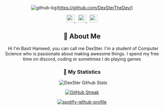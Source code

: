 <div align = "center">

![github-bg](https://github.com/DexSterTheDev/DexSterTheDev/assets/56188490/93f5b193-9322-41c3-a256-1232fd6e64c4)(https://github.com/DexSterTheDev/)
<p align="center">
    <a href="https://basitshahidhamid.wixsite.com/dexstercodes">
        <img src="https://www.export-entreprises.com/wp-content/themes/ee-jnhey/img/solutions/sub/trade-portal/hero-icon-sub-trade-portal.svg" width="25px" />
    </a>
    &nbsp;
    <a href="https://github.com/DexSterTheDev/">
        <img src="https://static.wixstatic.com/media/d323bd_d84bd6dda971456e97010225b1d00d1d~mv2.png/v1/fill/w_30,h_30,al_c,q_85,usm_0.66_1.00_0.01/d323bd_d84bd6dda971456e97010225b1d00d1d~mv2.webp" width="25px" />
    </a>
    &nbsp;
    <a href="https://twitter.com/iambasithameed/">
        <img src="https://static.wixstatic.com/media/c4392d634a0148fda8b7b2b0ad98293b.png/v1/fill/w_30,h_30,al_c,q_85,usm_0.66_1.00_0.01/c4392d634a0148fda8b7b2b0ad98293b.webp" width="25px" />
    </a>
</p>


## :bust_in_silhouette: About Me
&nbsp;
Hi I'm Basit Hameed,  you can call me DexSter. I'm a student of Computer Science who is passionate about making awesome things. I spend my free time on discord, coding or sometimes I do playing games


 ### 🔖 My Statistics
&nbsp;
![DexSter Github Stats](https://github-readme-stats.vercel.app/api?username=DexSterTheDev&theme=github_dark&show_icons=true)
        
[![GitHub Streak](https://streak-stats.demolab.com?user=DexSterTheDev&theme=transparent&hide_border=true)](https://git.io/streak-stats)
    
[![spotify-github-profile](https://spotify-github-profile.vercel.app/api/view?uid=no1z8d43u06hgap5b9c7nd6fh&cover_image=true&theme=novatorem&bar_color=e20bfe&bar_color_cover=true)](https://github.com/DexSterTheDev/)
    
  
</div>
